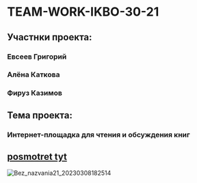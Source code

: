 # TEAM-WORK-IKBO-30-21
## Участнки проекта:
### Евсеев Григорий
### Алёна Каткова
### Фируз Казимов
## Тема проекта:
### Интернет-площадка для чтения и обсуждения книг

## [posmotret tyt](https://grimpeach.github.io/TEAM-WORK-IKBO-30-21/)
![Bez_nazvania21_20230308182514](https://user-images.githubusercontent.com/106539421/230177696-d5914e06-a3aa-42f0-b1f3-743b6c9a8ed0.png)
